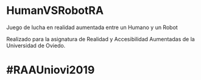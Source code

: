 # HumanVSRobotRA
Juego de lucha en realidad aumentada entre un Humano y un Robot

Realizado para la asignatura de Realidad y Accesibilidad Aumentadas de la Universidad de Oviedo.

# #RAAUniovi2019
